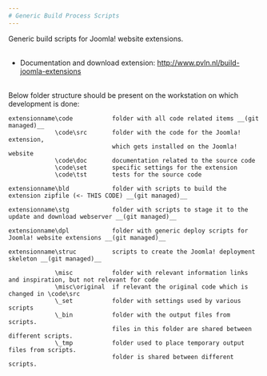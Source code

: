 ```yaml
--- 
# Generic Build Process Scripts
--- 		
```

Generic build scripts for Joomla! website extensions.<br/>
<br/>
* Documentation and download extension: http://www.pvln.nl/build-joomla-extensions<br/>
<br/>
Below folder structure should be present on the workstation on which development is done:

``` 
extensionname\code           folder with all code related items __(git managed)__
             \code\src       folder with the code for the Joomla! extension, 
                             which gets installed on the Joomla! website
             \code\doc       documentation related to the source code
             \code\set       specific settings for the extension
             \code\tst       tests for the source code
			 
extensionname\bld            folder with scripts to build the extension zipfile (<- THIS CODE) __(git managed)__
			 
extensionname\stg            folder with scripts to stage it to the update and download webserver __(git managed)__

extensionname\dpl            folder with generic deploy scripts for Joomla! website extensions __(git managed)__

extensionname\struc          scripts to create the Joomla! deployment skeleton __(git managed)__

             \misc           folder with relevant information links and inspiration, but not relevant for code
			 \misc\original  if relevant the original code which is changed in \code\src
             \_set           folder with settings used by various scripts
             \_bin           folder with the output files from scripts.
                             files in this folder are shared between different scripts.
             \_tmp           folder used to place temporary output files from scripts.
                             folder is shared between different scripts.
``` 
